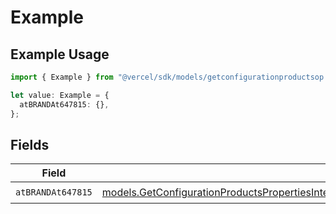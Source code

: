 # Example

## Example Usage

```typescript
import { Example } from "@vercel/sdk/models/getconfigurationproductsop.js";

let value: Example = {
  atBRANDAt647815: {},
};
```

## Fields

| Field                                                                                                                                                                                                                                                                        | Type                                                                                                                                                                                                                                                                         | Required                                                                                                                                                                                                                                                                     | Description                                                                                                                                                                                                                                                                  |
| ---------------------------------------------------------------------------------------------------------------------------------------------------------------------------------------------------------------------------------------------------------------------------- | ---------------------------------------------------------------------------------------------------------------------------------------------------------------------------------------------------------------------------------------------------------------------------- | ---------------------------------------------------------------------------------------------------------------------------------------------------------------------------------------------------------------------------------------------------------------------------- | ---------------------------------------------------------------------------------------------------------------------------------------------------------------------------------------------------------------------------------------------------------------------------- |
| `atBRANDAt647815`                                                                                                                                                                                                                                                            | [models.GetConfigurationProductsPropertiesIntegrationsResponse200ApplicationJSONResponseBodyProductsMetadataSchema8AtBRANDAt647815](../models/getconfigurationproductspropertiesintegrationsresponse200applicationjsonresponsebodyproductsmetadataschema8atbrandat647815.md) | :heavy_check_mark:                                                                                                                                                                                                                                                           | N/A                                                                                                                                                                                                                                                                          |